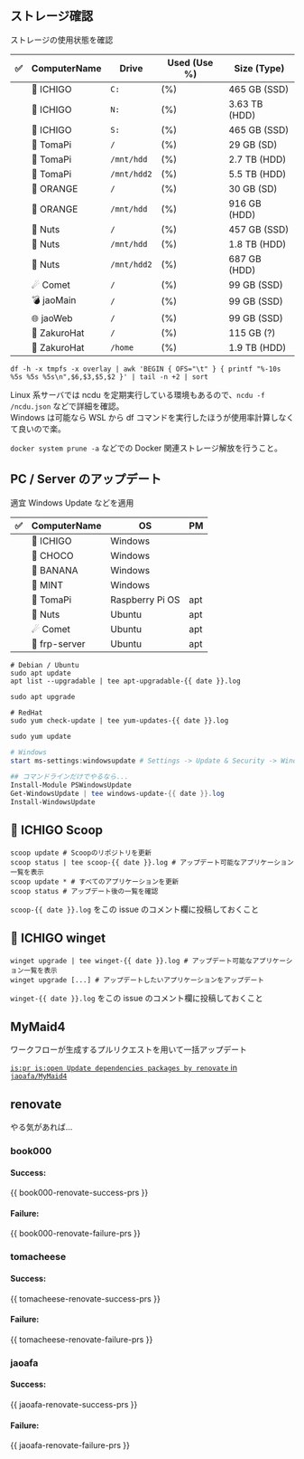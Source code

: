 ## ストレージ確認

ストレージの使用状態を確認

| ✅ | ComputerName | Drive       | Used (Use %) | Size (Type)   |
| :-: | ------------ | ----------- | ------------ | ------------- |
|  | 🍓 ICHIGO       | `C:`         |  (%)         | 465 GB (SSD)  |
|  | 🍓 ICHIGO       | `N:`         |  (%)         | 3.63 TB (HDD) |
|  | 🍓 ICHIGO       | `S:`         |  (%)         | 465 GB (SSD)  |
|  | 🥧 TomaPi       | `/`         |  (%)         | 29 GB (SD)    |
|  | 🥧 TomaPi       | `/mnt/hdd`  |  (%)         | 2.7 TB (HDD)  |
|  | 🥧 TomaPi       | `/mnt/hdd2` |  (%)         | 5.5 TB (HDD)  |
|  | 🍊 ORANGE       | `/`         |  (%)         | 30 GB (SD)    |
|  | 🍊 ORANGE       | `/mnt/hdd`  |  (%)         | 916 GB (HDD)  |
|  | 🥜 Nuts         | `/`         |  (%)         | 457 GB (SSD)  |
|  | 🥜 Nuts         | `/mnt/hdd`  |  (%)         | 1.8 TB (HDD)  |
|  | 🥜 Nuts         | `/mnt/hdd2` |  (%)         | 687 GB (HDD)  |
|  | ☄ Comet        | `/`         |  (%)         | 99 GB (SSD)   |
|  | 💣 jaoMain      | `/`         |  (%)         | 99 GB (SSD)   |
|  | 🌐 jaoWeb       | `/`         |  (%)          | 99 GB (SSD)   |
|  | 👒 ZakuroHat    | `/`         |  (%)         | 115 GB (?)    |
|  | 👒 ZakuroHat    | `/home`     |  (%)         | 1.9 TB (HDD)  |

```shell
df -h -x tmpfs -x overlay | awk 'BEGIN { OFS="\t" } { printf "%-10s %5s %5s %5s\n",$6,$3,$5,$2 }' | tail -n +2 | sort
```

Linux 系サーバでは ncdu を定期実行している環境もあるので、`ncdu -f /ncdu.json` などで詳細を確認。  
Windows は可能なら WSL から df コマンドを実行したほうが使用率計算しなくて良いので楽。

`docker system prune -a` などでの Docker 関連ストレージ解放を行うこと。

## PC / Server のアップデート

適宜 Windows Update などを適用

| ✅ | ComputerName | OS              | PM  |
| :---: | ------------ | --------------- | --- |
|  | 🍓 ICHIGO       | Windows         |     |
|  | 🍫 CHOCO        | Windows         |     |
|  | 🍌 BANANA       | Windows         |     |
|  | 🍃 MINT         | Windows         |     |
|  | 🥧 TomaPi       | Raspberry Pi OS | apt |
|  | 🥜 Nuts         | Ubuntu          | apt |
|  | ☄ Comet        | Ubuntu          | apt |
|  | 🌉 frp-server   | Ubuntu          | apt |

```shell
# Debian / Ubuntu
sudo apt update
apt list --upgradable | tee apt-upgradable-{{ date }}.log

sudo apt upgrade

# RedHat
sudo yum check-update | tee yum-updates-{{ date }}.log

sudo yum update
```

```powershell
# Windows
start ms-settings:windowsupdate # Settings -> Update & Security -> Windows Update の画面を開く

## コマンドラインだけでやるなら...
Install-Module PSWindowsUpdate
Get-WindowsUpdate | tee windows-update-{{ date }}.log
Install-WindowsUpdate
```

## 🍓 ICHIGO Scoop

```shell
scoop update # Scoopのリポジトリを更新
scoop status | tee scoop-{{ date }}.log # アップデート可能なアプリケーション一覧を表示
scoop update * # すべてのアプリケーションを更新
scoop status # アップデート後の一覧を確認
```

`scoop-{{ date }}.log` をこの issue のコメント欄に投稿しておくこと

## 🍓 ICHIGO winget

```shell
winget upgrade | tee winget-{{ date }}.log # アップデート可能なアプリケーション一覧を表示
winget upgrade [...] # アップデートしたいアプリケーションをアップデート
```

`winget-{{ date }}.log` をこの issue のコメント欄に投稿しておくこと

## MyMaid4

ワークフローが生成するプルリクエストを用いて一括アップデート

[`is:pr is:open Update dependencies packages by renovate` in `jaoafa/MyMaid4`](https://github.com/jaoafa/MyMaid4/pulls?q=is%3Apr+is%3Aopen+Update+dependencies+packages+by+renovate)

## renovate

やる気があれば…

### book000

#### Success:

{{ book000-renovate-success-prs }}

#### Failure:

{{ book000-renovate-failure-prs }}

### tomacheese

#### Success:

{{ tomacheese-renovate-success-prs }}

#### Failure:

{{ tomacheese-renovate-failure-prs }}

### jaoafa

#### Success:

{{ jaoafa-renovate-success-prs }}

#### Failure:

{{ jaoafa-renovate-failure-prs }}
